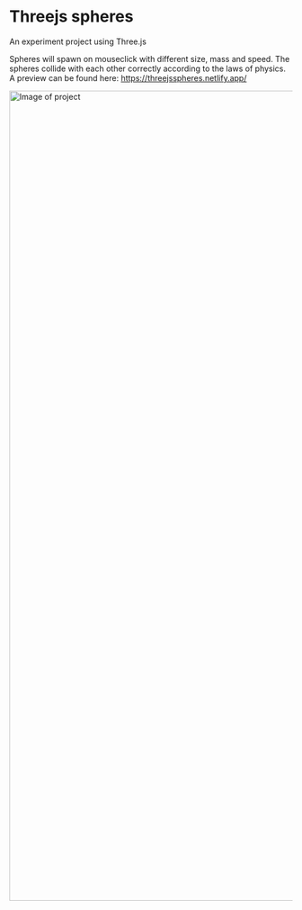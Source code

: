 # Threejs spheres

An experiment project using Three.js

Spheres will spawn on mouseclick with different size, mass and speed. The spheres collide with each other correctly according to the laws of physics. 
A preview can be found here: https://threejsspheres.netlify.app/

<img width="1440" alt="Image of project" src="https://github.com/Olaelve5/balls/assets/126867614/cc83a483-6bc0-468d-b6de-f5487837626a">
